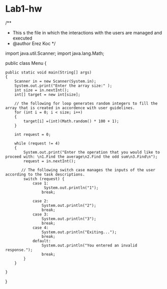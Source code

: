 # Lab1-hw
/**
 * This s the file in which the interactions with the users are managed and executed
 * @author Erez Koc
 */

import java.util.Scanner;
import java.lang.Math;

public class Menu 
{

    public static void main(String[] args)
    {
        Scanner in = new Scanner(System.in); 
        System.out.print("Enter the array size:" );
        int size = in.nextInt();
        int[] target = new int[size];
        
        // the following for loop generates random integers to fill the array that is created in accordence with user guidelines.
        for (int i = 0; i < size; i++)
        {
            target[i] =(int)(Math.random() * 100 + 1);
        }

        int request = 0;

        while (request != 4)
        {
            System.out.print("Enter the operation that you would like to proceed with: \n1.Find the average\n2.Find the odd sum\n3.Find\n");
            request = in.nextInt();

           // The following switch case manages the inputs of the user according to the task descriptions.
            switch (request) {
                case 1:
                     System.out.println("1");
                    break;
            
                case 2:
                    System.out.println("2");
                    break;
                case 3:
                    System.out.println("3");
                    break;  
                case 4:
                    System.out.println("Exiting..."); 
                    break;
                default:
                    System.out.println("You entered an invalid response.");
                    break; 
            } 
        }

    }
}
